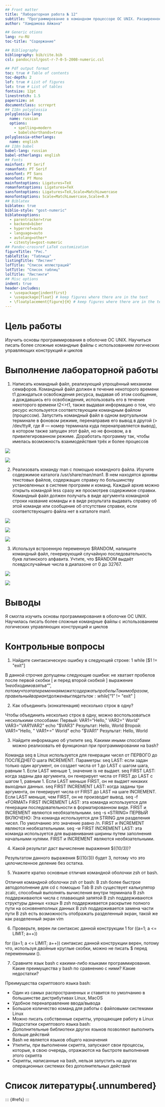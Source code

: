 ```yaml
---
## Front matter
title: "Лабораторная работа № 12"
subtitle: "Программирование в командном процессоре ОС UNIX. Расширенное программирование"
author: "Хамдамова Айжана"

## Generic otions
lang: ru-RU
toc-title: "Содержание"

## Bibliography
bibliography: bib/cite.bib
csl: pandoc/csl/gost-r-7-0-5-2008-numeric.csl

## Pdf output format
toc: true # Table of contents
toc-depth: 2
lof: true # List of figures
lot: true # List of tables
fontsize: 12pt
linestretch: 1.5
papersize: a4
documentclass: scrreprt
## I18n polyglossia
polyglossia-lang:
  name: russian
  options:
	- spelling=modern
	- babelshorthands=true
polyglossia-otherlangs:
  name: english
## I18n babel
babel-lang: russian
babel-otherlangs: english
## Fonts
mainfont: PT Serif
romanfont: PT Serif
sansfont: PT Sans
monofont: PT Mono
mainfontoptions: Ligatures=TeX
romanfontoptions: Ligatures=TeX
sansfontoptions: Ligatures=TeX,Scale=MatchLowercase
monofontoptions: Scale=MatchLowercase,Scale=0.9
## Biblatex
biblatex: true
biblio-style: "gost-numeric"
biblatexoptions:
  - parentracker=true
  - backend=biber
  - hyperref=auto
  - language=auto
  - autolang=other*
  - citestyle=gost-numeric
## Pandoc-crossref LaTeX customization
figureTitle: "Рис."
tableTitle: "Таблица"
listingTitle: "Листинг"
lofTitle: "Список иллюстраций"
lotTitle: "Список таблиц"
lolTitle: "Листинги"
## Misc options
indent: true
header-includes:
  - \usepackage{indentfirst}
  - \usepackage{float} # keep figures where there are in the text
  - \floatplacement{figure}{H} # keep figures where there are in the text
---
```


# Цель работы

Изучить основы программирования в оболочке ОС UNIX. Научиться писать более
сложные командные файлы с использованием логических управляющих конструкций
и циклов

# Выполнение лабораторной работы

1. Написать командный файл, реализующий упрощённый механизм семафоров. Командный файл должен в течение некоторого времени t1 дожидаться освобождения
ресурса, выдавая об этом сообщение, а дождавшись его освобождения, использовать его в течение некоторого времени t2<>t1, также выдавая информацию о том, что ресурс используется соответствующим командным файлом (процессом). Запустить командный файл в одном виртуальном терминале в фоновом режиме, перенаправив его вывод в другой (> /dev/tty#, где # — номер терминала куда перенаправляется вывод), в котором также запущен этот файл, но не фоновом, а в привилегированном режиме. Доработать программу так, чтобы имелась возможность взаимодействия трёх и более процессов


![](image/1.png)

![](image/2.png)

2. Реализовать команду man с помощью командного файла. Изучите содержимое каталога /usr/share/man/man1. В нем находятся архивы текстовых файлов, содержащих справку по большинству установленных в системе программ и команд. Каждый архив можно открыть командой less сразу же просмотрев содержимое справки. Командный файл должен получать в виде аргумента командной строки название команды и в виде результата выдавать справку об этой команде или сообщение об отсутствии справки, если соответствующего файла нет в каталоге man1.


![](image/3.png)


![](image/5.png)


![](image/4.png)


3. Используя встроенную переменную $RANDOM, напишите командный файл, генерирующий случайную последовательность букв латинского алфавита. Учтите, что $RANDOM выдаёт псевдослучайные числа в диапазоне от 0 до 32767.


![](image/6.png)



![](image/7.png)



# Выводы


Я смогла изучить основы программирования в оболочке ОС UNIX. Научилась писать более сложные командные файлы с использованием логических управляющих конструкций и циклов




# Контрольные вопросы

1. Найдите синтаксическую ошибку в следующей строке:
1 while [$1 != "exit"]

В данной строчке допущены следующие ошибки:
не хватает пробелов после первой скобки [ и перед второй скобкой ]
выражение $1 необходимо взять в “”, потому что эта переменная может содержать пробелы
Таким образом, правильный вариант должен выглядеть так:
while [ “$1” != "exit" ]

2. Как объединить (конкатенация) несколько строк в одну?

Чтобы объединить несколько строк в одну, можно воспользоваться несколькими способами:
Первый:
VAR1="Hello,"
VAR2=" World"
VAR3="$VAR1$VAR2"
echo "$VAR3"
Результат: Hello, World
Второй:
VAR1="Hello, "
VAR1+=" World"
echo "$VAR1"
Результат: Hello, World

3. Найдите информацию об утилите seq. Какими иными способами можно реализовать
её функционал при программировании на bash?

Команда seq в Linux используется для генерации чисел от ПЕРВОГО до ПОСЛЕДНЕГО шага INCREMENT.
Параметры:
seq LAST: если задан только один аргумент, он создает числа от 1 до LAST с шагом шага, равным 1. Если LAST меньше 1, значение is не выдает.
seq FIRST LAST: когда заданы два аргумента, он генерирует числа от FIRST до LAST с шагом 1, равным 1. Если LAST меньше FIRST, он не выдает никаких выходных данных.
seq FIRST INCREMENT LAST: когда заданы три аргумента, он генерирует числа от FIRST до LAST на шаге INCREMENT. Если LAST меньше, чем FIRST, он не производит вывод.
seq -f «FORMAT» FIRST INCREMENT LAST: эта команда используется для генерации последовательности в форматированном виде. FIRST и INCREMENT являются необязательными.
seq -s «STRING» ПЕРВЫЙ ВКЛЮЧЕНО: Эта команда используется для STRING для разделения чисел. По умолчанию это значение равно /n. FIRST и INCREMENT являются необязательными.
seq -w FIRST INCREMENT LAST: эта команда используется для выравнивания ширины путем заполнения начальными нулями. FIRST и INCREMENT являются необязательными.

4. Какой результат даст вычисление выражения $((10/3))?

Результатом данного выражения $((10/3)) будет 3, потому что это целочисленное деление без остатка.

5. Укажите кратко основные отличия командной оболочки zsh от bash.

Отличия командной оболочки zsh от bash:
В zsh более быстрое автодополнение для cd с помощью Тab
В zsh существует калькулятор zcalc, способный выполнять вычисления внутри терминала
В zsh поддерживаются числа с плавающей запятой
В zsh поддерживаются структуры данных «хэш»
В zsh поддерживается раскрытие полного пути на основенеполных данных
В zsh поддерживается замена части пути
В zsh есть возможность отображать разделенный экран, такой же как разделенный экран vim

6. Проверьте, верен ли синтаксис данной конструкции
1 for ((a=1; a <= LIMIT; a++))

for ((a=1; a <= LIMIT; a++)) синтаксис данной конструкции верен, потому что, используя двойные круглые скобки, можно не писать $ перед переменными ().

7. Сравните язык bash с какими-либо языками программирования. Какие преимущества
у bash по сравнению с ними? Какие недостатки?

Преимущества скриптового языка bash:
- Один из самых распространенных и ставится по умолчанию в большинстве дистрибутивах Linux, MacOS
- Удобное перенаправление ввода/вывода
- Большое количество команд для работы с файловыми системами Linux
- Можно писать собственные скрипты, упрощающие работу в Linux
Недостатки скриптового языка bash:
- Дополнительные библиотеки других языков позволяют выполнить больше действий
- Bash не является языков общего назначения
- Утилиты, при выполнении скрипта, запускают свои процессы, которые, в свою очередь, отражаются на быстроте выполнения этого скрипта
- Скрипты, написанные на bash, нельзя запустить на других операционных системах без дополнительных действий

# Список литературы{.unnumbered}

::: {#refs}
:::
